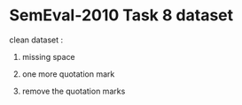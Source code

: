 # SemEval-2010 Task 8 dataset

clean dataset :

1. missing  space 

2. one more quotation mark

3. remove the quotation marks
